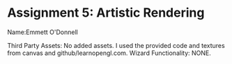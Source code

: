 # Assignment 5: Artistic Rendering
Name:Emmett O'Donnell

Third Party Assets: No added assets. I used the provided code and textures from canvas and github/learnopengl.com. 
Wizard Functionality: NONE. 